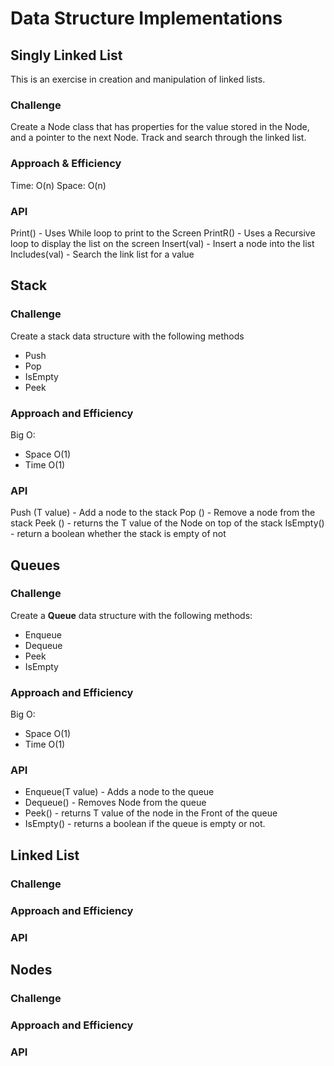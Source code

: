 ﻿# Data Structure Implementations

## Singly Linked List
This is an exercise in creation and manipulation of linked lists.

### Challenge

Create a Node class that has properties for the value stored in the Node, and a pointer to the next Node. Track and search through 
the linked list.

### Approach & Efficiency
Time: O(n)
Space: O(n)

### API

Print() - Uses While loop to print to the Screen
PrintR() - Uses a Recursive loop to display the list on the screen
Insert(val) - Insert a node into the list
Includes(val) - Search the link list for a value


## Stack

### Challenge

Create a stack data structure with the following methods
+ Push
+ Pop
+ IsEmpty
+ Peek

### Approach and Efficiency

Big O: 
+ Space O(1)
+ Time O(1)

### API

Push (T value) - Add a node to the stack
Pop () - Remove a node from the stack
Peek () - returns the T value of the Node on top of the stack
IsEmpty() - return a boolean whether the stack is empty of not

## Queues

### Challenge

Create a **Queue** data structure with the following methods:
+ Enqueue
+ Dequeue
+ Peek
+ IsEmpty

### Approach and Efficiency

Big O: 
+ Space O(1)
+ Time O(1)

### API

+ Enqueue(T value) - Adds a node to the queue
+ Dequeue() - Removes Node from the queue
+ Peek() - returns T value of the node in the Front of the queue
+ IsEmpty() - returns a boolean if the queue is empty or not.


## Linked List

### Challenge

### Approach and Efficiency

### API

## Nodes

### Challenge

### Approach and Efficiency

### API